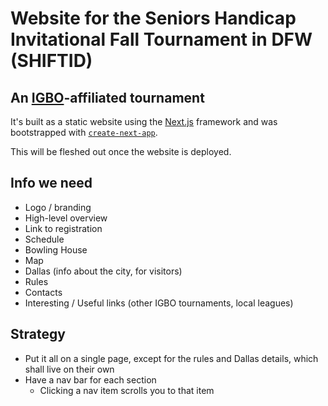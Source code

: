 # Website for the Seniors Handicap Invitational Fall Tournament in DFW (SHIFTID)
## An [IGBO](http://www.igbo.org)-affiliated tournament

It's built as a static website using the [Next.js](http://nextjs.org) framework and was bootstrapped with [`create-next-app`](https://github.com/vercel/next.js/tree/canary/packages/create-next-app).

This will be fleshed out once the website is deployed.

## Info we need

- Logo / branding
- High-level overview
- Link to registration
- Schedule
- Bowling House
- Map
- Dallas (info about the city, for visitors)
- Rules
- Contacts
- Interesting / Useful links (other IGBO tournaments, local leagues)

## Strategy

- Put it all on a single page, except for the rules and Dallas details, which shall live on their own
- Have a nav bar for each section
    - Clicking a nav item scrolls you to that item
